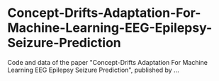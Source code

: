 # Concept-Drifts-Adaptation-For-Machine-Learning-EEG-Epilepsy-Seizure-Prediction
Code and data of the paper "Concept-Drifts Adaptation For Machine Learning EEG Epilepsy Seizure Prediction", published by ...
